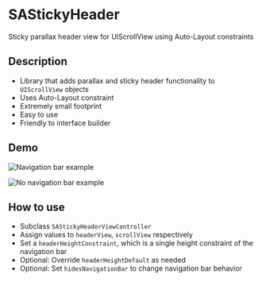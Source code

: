 # SAStickyHeader
Sticky parallax header view for UIScrollView using Auto-Layout constraints

## Description
- Library that adds parallax and sticky header functionality to `UIScrollView` 
 objects
- Uses Auto-Layout constraint
- Extremely small footprint
- Easy to use
- Friendly to interface builder

## Demo
![Navigation bar example](SAStickyHeaderDemo/NavBarExample.gif)

![No navigation bar example](SAStickyHeaderDemo/NoNavBarExample.gif)

## How to use
- Subclass `SAStickyHeaderViewController`
- Assign values to `headerView`, `scrollView` respectively
- Set a `headerHeightConstraint`, which is a single height constraint of the
 navigation bar
- Optional: Override `headerHeightDefault` as needed
- Optional: Set `hidesNavigationBar` to change navigation bar behavior
